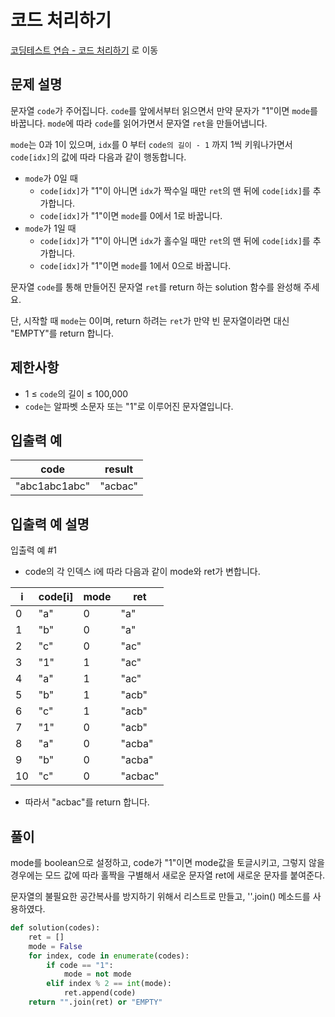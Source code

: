 # 코드 처리하기

[코딩테스트 연습 - 코드 처리하기][1] 로 이동

## 문제 설명

문자열 `code`가 주어집니다.
`code`를 앞에서부터 읽으면서 만약 문자가 "1"이면 `mode`를 바꿉니다. `mode`에 따라 `code`를 읽어가면서 문자열 `ret`을 만들어냅니다.

`mode`는 0과 1이 있으며, `idx`를 0 부터 `code의 길이 - 1` 까지 1씩 키워나가면서 `code[idx]`의 값에 따라 다음과 같이 행동합니다.

- `mode`가 0일 때
  - `code[idx]`가 "1"이 아니면 `idx`가 짝수일 때만 `ret`의 맨 뒤에 `code[idx]`를 추가합니다.
  - `code[idx]`가 "1"이면 `mode`를 0에서 1로 바꿉니다.
- `mode`가 1일 때
  - `code[idx]`가 "1"이 아니면 `idx`가 홀수일 때만 `ret`의 맨 뒤에 `code[idx]`를 추가합니다.
  - `code[idx]`가 "1"이면 `mode`를 1에서 0으로 바꿉니다.

문자열 `code`를 통해 만들어진 문자열 `ret`를 return 하는 solution 함수를 완성해 주세요.

단, 시작할 때 `mode`는 0이며, return 하려는 `ret`가 만약 빈 문자열이라면 대신 "EMPTY"를 return 합니다.

## 제한사항

- 1 ≤ `code`의 길이 ≤ 100,000
- `code`는 알파벳 소문자 또는 "1"로 이루어진 문자열입니다.

## 입출력 예

| code          | result  |
| ------------- | ------- |
| "abc1abc1abc" | "acbac" |

## 입출력 예 설명

입출력 예 #1

- code의 각 인덱스 i에 따라 다음과 같이 mode와 ret가 변합니다.

| i   | code[i] | mode | ret     |
| --- | ------- | ---- | ------- |
| 0   | "a"     | 0    | "a"     |
| 1   | "b"     | 0    | "a"     |
| 2   | "c"     | 0    | "ac"    |
| 3   | "1"     | 1    | "ac"    |
| 4   | "a"     | 1    | "ac"    |
| 5   | "b"     | 1    | "acb"   |
| 6   | "c"     | 1    | "acb"   |
| 7   | "1"     | 0    | "acb"   |
| 8   | "a"     | 0    | "acba"  |
| 9   | "b"     | 0    | "acba"  |
| 10  | "c"     | 0    | "acbac" |

- 따라서 "acbac"를 return 합니다.

## 풀이

mode를 boolean으로 설정하고, code가 "1"이면 mode값을 토글시키고, 그렇지 않을 경우에는 모드 값에 따라 홀짝을 구별해서 새로운 문자열 ret에 새로운 문자를 붙여준다.

문자열의 불필요한 공간복사를 방지하기 위해서 리스트로 만들고, ''.join() 메소드를 사용하였다.

```python
def solution(codes):
    ret = []
    mode = False
    for index, code in enumerate(codes):
        if code == "1":
            mode = not mode
        elif index % 2 == int(mode):
            ret.append(code)
    return "".join(ret) or "EMPTY"
```

[1]: https://school.programmers.co.kr/learn/courses/30/lessons/181932
